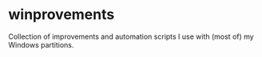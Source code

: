 # winprovements
Collection of improvements and automation scripts I use with (most of) my Windows partitions.
